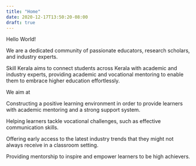 ```yaml
---
title: "Home"
date: 2020-12-17T13:50:20-08:00
draft: true
---
```


Hello World!

We are a dedicated community of passionate educators, research scholars, and industry experts.

Skill Kerala aims to connect students across Kerala with academic and industry experts, providing academic and vocational mentoring to enable them to embrace higher education effortlessly.

We aim at

Constructing a positive learning environment in order to provide learners with academic mentoring and a strong support system.

Helping learners tackle vocational challenges, such as effective communication skills.

Offering early access to the latest industry trends that they might not always receive in a classroom setting.

Providing mentorship to inspire and empower learners to be high achievers.
